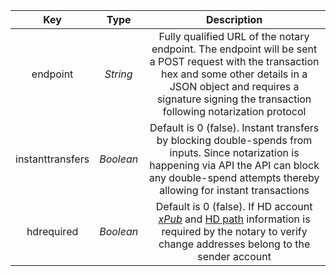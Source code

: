 |       Key        |   Type    |                         Description                          |
| :--------------: | :-------: | :----------------------------------------------------------: |
|     endpoint     | *String*  | Fully qualified URL of the notary endpoint. The endpoint will be sent a POST request with the transaction hex and some other details in a JSON object and requires a signature signing the transaction following notarization protocol |
| instanttransfers | *Boolean* | Default is 0 (false). Instant transfers by blocking double-spends from inputs. Since notarization is happening via API the API can block any double-spend attempts thereby allowing for instant transactions |
|    hdrequired    | *Boolean* | Default is 0 (false). If HD account [*xPub*](/docs/dev-resources/documentation/javascript-sdk-ref/types#xpub) and [HD path](https://learnmeabitcoin.com/technical/derivation-paths) information is required by the notary to verify change addresses belong to the sender account |
